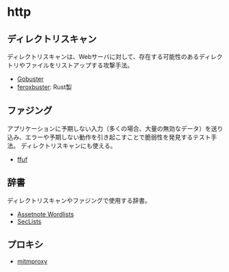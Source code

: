 # http

## ディレクトリスキャン

ディレクトリスキャンは、Webサーバに対して、存在する可能性のあるディレクトリやファイルをリストアップする攻撃手法。

- [Gobuster](https://github.com/OJ/gobuster)
- [feroxbuster](https://github.com/epi052/feroxbuster): Rust製

## ファジング

アプリケーションに予期しない入力（多くの場合、大量の無効なデータ）を送り込み、エラーや予期しない動作を引き起こすことで脆弱性を発見するテスト手法。
ディレクトリスキャンにも使える。

- [ffuf](https://github.com/ffuf/ffuf)

## 辞書

ディレクトリスキャンやファジングで使用する辞書。

- [Assetnote Wordlists](https://wordlists.assetnote.io/)
- [SecLists](https://github.com/danielmiessler/SecLists)

## プロキシ

- [mitmproxy](https://mitmproxy.org/)
